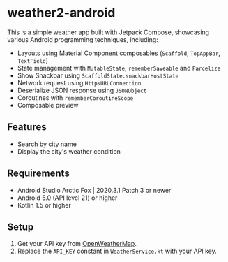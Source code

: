 # weather2-android
This is a simple weather app built with Jetpack Compose, 
showcasing various Android programming techniques, including:
- Layouts using Material Component composables 
  (`Scaffold`, `TopAppBar`, `TextField`)
- State management with `MutableState`, `rememberSaveable` and `Parcelize`
- Show Snackbar using `ScaffoldState.snackbarHostState`
- Network request using `HttpsURLConnection`
- Deserialize JSON response using `JSONObject`
- Coroutines with `rememberCoroutineScope`
- Composable preview

## Features
- Search by city name
- Display the city's weather condition

## Requirements
- Android Studio Arctic Fox | 2020.3.1 Patch 3 or newer
- Android 5.0 (API level 21) or higher
- Kotlin 1.5 or higher

## Setup
1. Get your API key 
   from [OpenWeatherMap](https://openweathermap.org/api).
2. Replace the `API_KEY` constant in `WeatherService.kt` 
   with your API key.